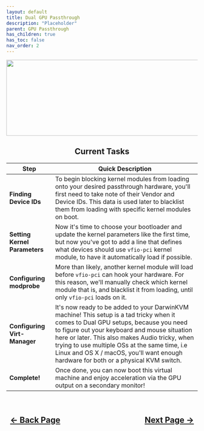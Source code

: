 ```yaml
---
layout: default
title: Dual GPU Passthrough
description: "Placeholder"
parent: GPU Passthrough
has_children: true
has_toc: false
nav_order: 2
---
```


<style>
  .navigation-container {
    display: flex;
    justify-content: space-between;
    align-items: center;
    width: 100%;
  }
  
  .nav-button {
    margin: 10px;
  }
</style>

<p align="center">
  <img width="650" height="200" src="../../../../assets/Headers/Header-dGPU-PT.png">
</p>

<h2 align="center">Current Tasks</h2>

| **Step** | **Quick Description** |
| --- | --- |
| **Finding Device IDs** | To begin blocking kernel modules from loading onto your desired passthrough hardware, you'll first need to take note of their Vendor and Device IDs. This data is used later to blacklist them from loading with specific kernel modules on boot. |
| **Setting Kernel Parameters** | Now it's time to choose your bootloader and update the kernel parameters like the first time, but now you've got to add a line that defines what devices should use <code>vfio-pci</code> kernel module, to have it automatically load if possible. |
| **Configuring modprobe** | More than likely, another kernel module will load before <code>vfio-pci</code> can hook your hardware. For this reason, we'll manually check which kernel module that is, and blacklist it from loading, until only <code>vfio-pci</code> loads on it. |
| **Configuring Virt-Manager** | It's now ready to be added to your DarwinKVM machine! This setup is a tad tricky when it comes to Dual GPU setups, because you need to figure out your keyboard and mouse situation here or later. This also makes Audio tricky, when trying to use multiple OSs at the same time, i.e Linux and OS X / macOS, you'll want enough hardware for both or a physical KVM switch. |
| **Complete!** | Once done, you can now boot this virtual machine and enjoy acceleration via the GPU output on a secondary monitor! |

<h2 align="center">
  <br>
  <div class="navigation-container">
    <a class="nav-button" href="../../index">&larr; Back Page</a>
    <a class="nav-button" href="../01-FindingDevIDs">Next Page &rarr;</a>
  </div>
  <br>
</h2>
